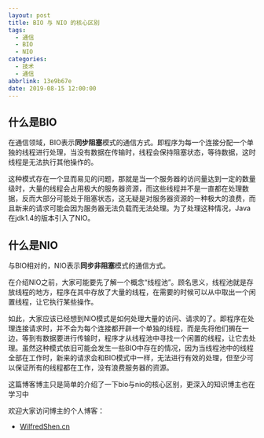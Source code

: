 ```yaml
---
layout: post
title: BIO 与 NIO 的核心区别
tags:
  - 通信
  - BIO
  - NIO
categories:
  - 技术
  - 通信
abbrlink: 13e9b67e
date: 2019-08-15 12:00:00
---
```


## 什么是BIO

在通信领域，BIO表示**同步阻塞**模式的通信方式。即程序为每一个连接分配一个单独的线程进行处理，当没有数据在传输时，线程会保持阻塞状态，等待数据，这时线程是无法执行其他操作的。

这种模式存在一个显而易见的问题，那就是当一个服务器的访问量达到一定的数量级时，大量的线程会占用极大的服务器资源，而这些线程并不是一直都在处理数据，反而大部分可能处于阻塞状态，这无疑是对服务器资源的一种极大的浪费，而且新来的请求可能会因为服务器无法负载而无法处理。为了处理这种情况，Java在jdk1.4的版本引入了NIO。

## 什么是NIO

与BIO相对的，NIO表示**同步非阻塞**模式的通信方式。

在介绍NIO之前，大家可能要先了解一个概念“线程池”。顾名思义，线程池就是存放线程的地方，程序在其中存放了大量的线程，在需要的时候可以从中取出一个闲置线程，让它执行某些操作。

如此，大家应该已经想到NIO模式是如何处理大量的访问、请求的了。即程序在处理连接请求时，并不会为每个连接都开辟一个单独的线程，而是先将他们搁在一边，等到有数据要进行传输时，程序才从线程池中寻找一个闲置的线程，让它去处理。虽然这种模式依旧可能会发生一些BIO中存在的情况，因为当线程池中的线程全部在工作时，新来的请求会和BIO模式中一样，无法进行有效的处理，但至少可以保证所有的线程都在工作，没有浪费服务器的资源。

这篇博客博主只是简单的介绍了一下bio与nio的核心区别，更深入的知识博主也在学习中

欢迎大家访问博主的个人博客：

* [WilfredShen.cn](https://WilfredShen.cn)
